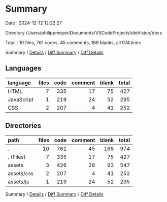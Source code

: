 # Summary

Date : 2024-12-12 12:22:27

Directory /Users/philippmeyer/Documents/VSCodeProjects/dieVision/docs

Total : 10 files,  761 codes, 45 comments, 168 blanks, all 974 lines

Summary / [Details](details.md) / [Diff Summary](diff.md) / [Diff Details](diff-details.md)

## Languages
| language | files | code | comment | blank | total |
| :--- | ---: | ---: | ---: | ---: | ---: |
| HTML | 7 | 335 | 17 | 75 | 427 |
| JavaScript | 1 | 219 | 24 | 52 | 295 |
| CSS | 2 | 207 | 4 | 41 | 252 |

## Directories
| path | files | code | comment | blank | total |
| :--- | ---: | ---: | ---: | ---: | ---: |
| . | 10 | 761 | 45 | 168 | 974 |
| . (Files) | 7 | 335 | 17 | 75 | 427 |
| assets | 3 | 426 | 28 | 93 | 547 |
| assets/css | 2 | 207 | 4 | 41 | 252 |
| assets/js | 1 | 219 | 24 | 52 | 295 |

Summary / [Details](details.md) / [Diff Summary](diff.md) / [Diff Details](diff-details.md)